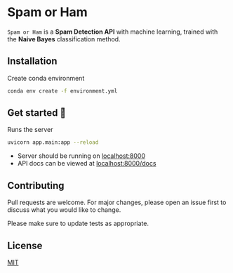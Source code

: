 # Spam or Ham

`Spam or Ham` is a **Spam Detection API** with machine learning, trained with the **Naive Bayes** classification method.

## Installation

Create conda environment

```bash
conda env create -f environment.yml
```

## Get started 🚀

Runs the server
```bash
uvicorn app.main:app --reload
```
- Server should be running on [localhost:8000](http://localhost:8000)
- API docs can be viewed at [localhost:8000/docs](http://localhost:8000/docs)

## Contributing
Pull requests are welcome. For major changes, please open an issue first to discuss what you would like to change.

Please make sure to update tests as appropriate.

## License
[MIT](https://choosealicense.com/licenses/mit/)